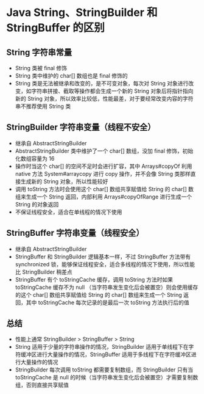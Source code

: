 # Java String、StringBuilder 和 StringBuffer 的区别

## String 字符串常量
- String 类被 final 修饰
- String 类中维护的 char[] 数组也是 final 修饰的
- String 类是无法被继承和改变的，是不可变对象，每次对 String 对象进行改变，如字符串拼接、截取等操作都会生成一个新的 String 对象后将指针指向新的 String 对象，所以效率比较低，性能最差，对于要经常改变内容的字符串不推荐使用 String 类


## StringBuilder 字符串变量（线程不安全）
- 继承自 AbstractStringBuilder
- AbstractStringBuilder 类中维护了一个 char[] 数组，没加 final 修饰，初始化数组容量为 16
- 操作时当这个 char[] 的空间不足时会进行扩容，其中 Arrays#copyOf 利用 native 方法 System#arraycopy  进行 copy 操作，并不会像 String 类那样直接生成新的 String 对象，所以性能较好
- 调用 toString 方法时会使用这个 char[] 数组共享赋值给 String 的 char[] 数组来生成一个 String 返回，内部利用 Arrays#copyOfRange 进行生成一个 String 的对象返回
- 不保证线程安全，适合在单线程的情况下使用

## StringBuffer 字符串变量（线程安全）
- 继承自 AbstractStringBuilder
- StringBuffer 和 StringBuilder 逻辑基本一样，不过 StringBuffer 方法带有 synchronized 锁，能够保证线程安全，适合多线程的情况下使用，所以性能比 StringBuilder 稍差点
- StringBuffer 有个 toStringCache 缓存，调用 toString 方法时如果 toStringCache 缓存不为 null （当字符串发生变化后会被置空）则会使用缓存的这个 char[] 数组共享赋值给 String 的 char[] 数组来生成一个 String 返回，其中 toStringCache 每次记录的是最后一次 toString 方法执行后的值


## 总结
- 性能上通常 StringBuilder > StringBuffer > String
- String 适用于少量的字符串操作的情况，StringBuilder 适用于单线程下在字符缓冲区进行大量操作的情况，StringBuffer 适用于多线程下在字符缓冲区进行大量操作的情况
- StringBuilder 每次调用 toString 都需要复制数组，而 StringBuilder 只有当 toStringCache 是 null 的时候（当字符串发生变化后会被置空）才需要复制数组，否则直接共享赋值
